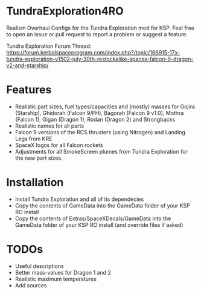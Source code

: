 # TundraExploration4RO

Realism Overhaul Configs for the Tundra Exploration mod for KSP. Feel free to open an issue or pull request to report a problem or suggest a feature.

Tundra Exploration Forum Thread: https://forum.kerbalspaceprogram.com/index.php?/topic/166915-17x-tundra-exploration-v1502-july-30th-restockalike-spacex-falcon-9-dragon-v2-and-starship/

# Features

- Realistic part sizes, fuel types/capacities and (mostly) masses for Gojira (Starship), Ghidorah (Falcon 9/FH), Bagorah (Falcon 9 v1.0), Mothra (Falcon 1), Gigan (Dragon 1), Rodan (Dragon 2) and Strongbacks
- Realistic names for all parts
- Falcon 9 versions of the RCS thrusters (using Nitrogen) and Landing Legs from KRE
- SpaceX logos for all Falcon rockets
- Adjustments for all SmokeScreen plumes from Tundra Exploration for the new part sizes.

# Installation

- Install Tundra Exploration and all of its dependecies
- Copy the contents of GameData into the GameData folder of your KSP RO install
- Copy the contents of Extras/SpaceXDecals/GameData into the GameData folder of your KSP RO install (and override files if asked)

# TODOs

- Useful descriptions
- Better mass-values for Dragon 1 and 2
- Realistic maximum temperatures
- Add sources

